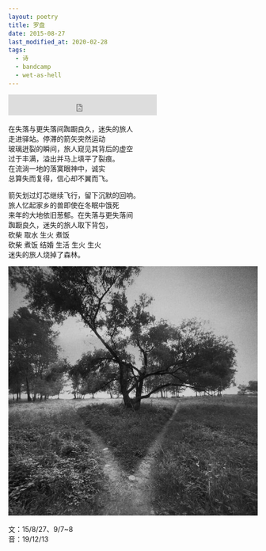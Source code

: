 ```yaml
---
layout: poetry
title: 罗盘
date: 2015-08-27
last_modified_at: 2020-02-28
tags:
  - 诗
  - bandcamp
  - wet-as-hell
---
```


<iframe style="border: 0; height: 42px; margin-left: 0;" src="https://bandcamp.com/EmbeddedPlayer/album=3279736846/size=small/bgcol=ffffff/linkcol=4ec5ec/artwork=none/track=1712751363/transparent=true/" seamless><a href="https://feeshy.bandcamp.com/album/wet-as-hell">wet as hell by feeshy</a></iframe>

在失落与更失落间踟蹰良久，迷失的旅人<br>
走进驿站。停滞的箭矢突然运动<br>
玻璃迸裂的瞬间，旅人窥见其背后的虚空<br>
过于丰满，溢出并马上填平了裂痕。<br>
在流淌一地的落寞眼神中，诚实<br>
总算失而复得，信心却不翼而飞。<br>

箭矢划过灯芯继续飞行，留下沉默的回响。<br>
旅人忆起家乡的兽即使在冬眠中饿死<br>
来年的大地依旧葱郁。在失落与更失落间<br>
踟蹰良久，迷失的旅人取下背包，<br>
砍柴 取水 生火 煮饭<br>
砍柴 煮饭 结婚 生活 生火 生火<br>
迷失的旅人烧掉了森林。

![](/assets/img/the_traveller.jpg)

文：15/8/27、9/7~8  
音：19/12/13
